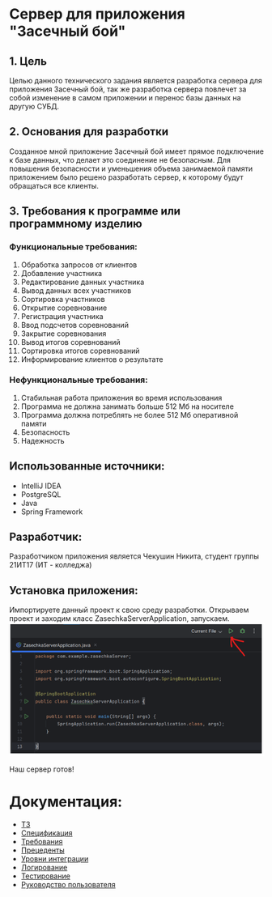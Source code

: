 # Сервер для приложения "Засечный бой"
## 1. Цель
Целью данного технического задания является разработка сервера для приложения Засечный бой, так же разработка сервера повлечет за собой изменение в самом приложении и перенос базы данных на другую СУБД.  
## 2. Основания для разработки
Созданное мной приложение Засечный бой имеет прямое подключение к базе данных, что делает это соединение не безопасным. Для повышения безопасности и уменьшения объема занимаемой памяти приложением было решено разработать сервер, к которому будут обращаться все клиенты.
## 3. Требования к программе или программному изделию
### Функциональные требования:
1.	Обработка запросов от клиентов
2.	Добавление участника
3.	Редактирование данных участника
4.	Вывод данных всех участников
5.	Сортировка участников
6.	Открытие соревнование
7.	Регистрация участника
8.	Ввод подсчетов соревнований
9.	Закрытие соревнования
10.	Вывод итогов соревнований
11.	Сортировка итогов соревнований
12.	Информирование клиентов о результате


### Нефункциональные требования:
1.	Стабильная работа приложения во время использования
2.	Программа не должна занимать больше 512 Мб на носителе
3.	Программа должна потреблять не более 512 Мб оперативной памяти
4.	Безопасность
5.	Надежность

## Использованные источники:
- IntelliJ IDEA
- PostgreSQL
- Java
- Spring Framework 

## Разработчик:
Разработчиком приложения является Чекушин Никита, студент группы 21ИТ17 (ИТ - колледжа)

## Установка приложения:
Импортируете данный проект к свою среду разработки. Открываем проект и заходим класс ZasechkaServerApplication, запускаем.
![Картинка](https://github.com/Chekesh/ZasechkaServer/blob/master/photo/%D0%B7%D0%B0%D0%BF%D1%83%D1%81%D0%BA.png)

Наш сервер готов! 

# Документация:

+ [ТЗ](https://github.com/Chekesh/ZasechkaServer/wiki/1.-%D0%A2%D0%97)
+ [Спецификация](https://github.com/Chekesh/ZasechkaServer/wiki/2.-%D0%A1%D0%BF%D0%B5%D1%86%D0%B8%D1%84%D0%B8%D0%BA%D0%B0%D1%86%D0%B8%D1%8F)
+ [Требования](https://github.com/Chekesh/ZasechkaServer/wiki/3.-%D0%A2%D1%80%D0%B5%D0%B1%D0%BE%D0%B2%D0%B0%D0%BD%D0%B8%D1%8F)
+ [Прецеденты](https://github.com/Chekesh/ZasechkaServer/wiki/4.-%D0%A2%D0%B0%D0%B1%D0%BB%D0%B8%D1%86%D1%8B-%D0%BF%D1%80%D0%B5%D1%86%D0%B5%D0%B4%D0%B5%D0%BD%D1%82%D0%BE%D0%B2)
+ [Уровни интеграции](https://github.com/Chekesh/ZasechkaServer/wiki/5.-%D0%A3%D1%80%D0%BE%D0%B2%D0%BD%D0%B8-%D0%B8%D0%BD%D1%82%D0%B5%D0%B3%D1%80%D0%B0%D1%86%D0%B8%D0%B8)
+ [Логирование](https://github.com/Chekesh/ZasechkaServer/wiki/6-%D0%9B%D0%BE%D0%B3%D0%B8%D1%80%D0%BE%D0%B2%D0%B0%D0%BD%D0%B8%D0%B5)
+ [Тестирование](https://github.com/Chekesh/ZasechkaServer/wiki/7-%D0%A2%D0%B5%D1%81%D1%82%D0%B8%D1%80%D0%BE%D0%B2%D0%B0%D0%BD%D0%B8%D0%B5)
+ [Руководство пользователя](https://github.com/Chekesh/ZasechkaServer/wiki/8.-%D0%A0%D1%83%D0%BA%D0%BE%D0%B2%D0%BE%D0%B4%D1%81%D1%82%D0%B2%D0%BE-%D0%BF%D0%BE%D0%BB%D1%8C%D0%B7%D0%BE%D0%B2%D0%B0%D1%82%D0%B5%D0%BB%D1%8F)
